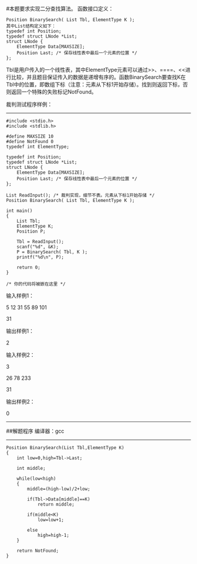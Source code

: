 #本题要求实现二分查找算法。
函数接口定义：
	
	Position BinarySearch( List Tbl, ElementType K );
	其中List结构定义如下：
	typedef int Position;
	typedef struct LNode *List;
	struct LNode {
	    ElementType Data[MAXSIZE];
	    Position Last; /* 保存线性表中最后一个元素的位置 */
	};
Tbl是用户传入的一个线性表，其中ElementType元素可以通过>>、====、<<进行比较，并且题目保证传入的数据是递增有序的。函数BinarySearch要查找K在Tbl中的位置，即数组下标（注意：元素从下标1开始存储）。找到则返回下标，否则返回一个特殊的失败标记NotFound。

裁判测试程序样例：
***
	#include <stdio.h>
	#include <stdlib.h>
	
	#define MAXSIZE 10
	#define NotFound 0
	typedef int ElementType;
	
	typedef int Position;
	typedef struct LNode *List;
	struct LNode {
	    ElementType Data[MAXSIZE];
	    Position Last; /* 保存线性表中最后一个元素的位置 */
	};
	
	List ReadInput(); /* 裁判实现，细节不表。元素从下标1开始存储 */
	Position BinarySearch( List Tbl, ElementType K );
	
	int main()
	{
	    List Tbl;
	    ElementType K;
	    Position P;
	
	    Tbl = ReadInput();
	    scanf("%d", &K);
	    P = BinarySearch( Tbl, K );
	    printf("%d\n", P);
	
	    return 0;
	}
	
	/* 你的代码将被嵌在这里 */
输入样例1：

5
12 31 55 89 101

31

输出样例1：

2

输入样例2：

3

26 78 233

31

输出样例2：

0

***
##解题程序
编译器：gcc
***

	
	Position BinarySearch(List Tbl,ElementType K)
	{
	    int low=0,high=Tbl->Last;
	
	    int middle;
	
	    while(low<high)
	    {
	        middle=(high-low)/2+low;
	
	        if(Tbl->Data[middle]==K)
	            return middle;
	
	        if(middle<K)
	            low=low+1;
	
	        else
	            high=high-1; 
	    }
	
	    return NotFound;
	}
